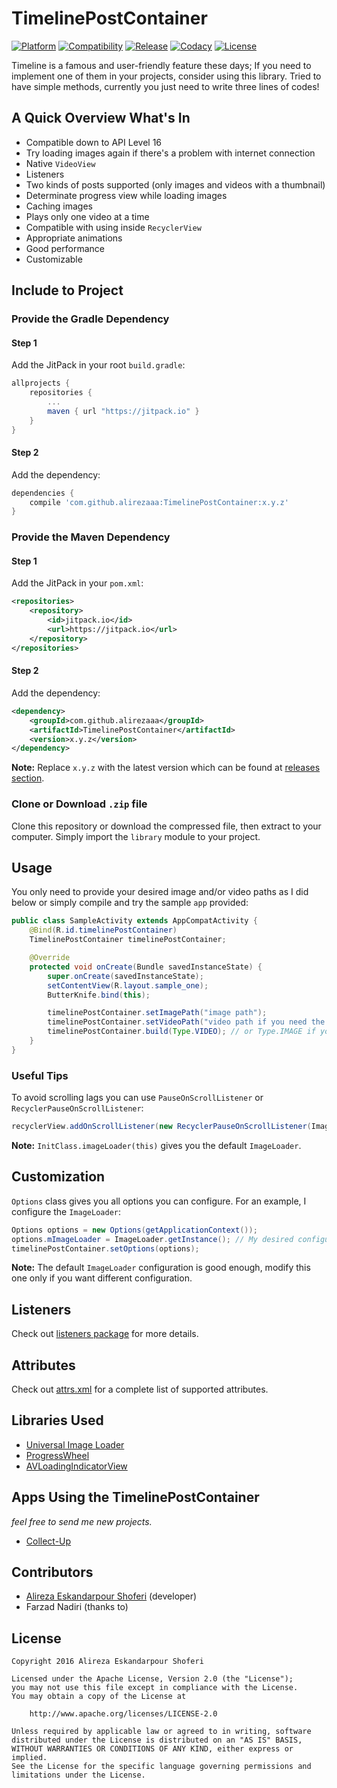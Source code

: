 # TimelinePostContainer

[![Platform](https://img.shields.io/badge/platform-android-brightgreen.svg)](http://developer.android.com/index.html)
[![Compatibility](https://img.shields.io/badge/compatibility-API%2016%2B-green.svg)](https://android-arsenal.com/api?level=16)
[![Release](https://jitpack.io/v/alirezaaa/TimelinePostContainer.svg)](https://jitpack.io/#alirezaaa/TimelinePostContainer)
[![Codacy](https://api.codacy.com/project/badge/grade/ffa490a98def457e8cac302b33c9d89c)](https://www.codacy.com/app/aesshoferi/TimelinePostContainer)
[![License](https://img.shields.io/badge/license-apache%202-blue.svg)](https://www.apache.org/licenses/LICENSE-2.0)

Timeline is a famous and user-friendly feature these days; If you need to implement one of them in your projects, consider using this library. Tried to have simple methods, currently you just need to write three lines of codes!

## A Quick Overview What's In
* Compatible down to API Level 16
* Try loading images again if there's a problem with internet connection
* Native `VideoView`
* Listeners
* Two kinds of posts supported (only images and videos with a thumbnail)
* Determinate progress view while loading images
* Caching images
* Plays only one video at a time
* Compatible with using inside `RecyclerView`
* Appropriate animations
* Good performance
* Customizable

## Include to Project
### Provide the Gradle Dependency
#### Step 1
Add the JitPack in your root `build.gradle`:
```gradle
allprojects {
    repositories {
        ...
        maven { url "https://jitpack.io" }
    }
}
```
#### Step 2
Add the dependency:
```gradle
dependencies {
    compile 'com.github.alirezaaa:TimelinePostContainer:x.y.z'
}
```
### Provide the Maven Dependency
#### Step 1
Add the JitPack in your `pom.xml`:
```xml
<repositories>
	<repository>
		<id>jitpack.io</id>
		<url>https://jitpack.io</url>
	</repository>
</repositories>
```
#### Step 2
Add the dependency:
```xml
<dependency>
	<groupId>com.github.alirezaaa</groupId>
	<artifactId>TimelinePostContainer</artifactId>
	<version>x.y.z</version>
</dependency>
```
**Note:** Replace `x.y.z` with the latest version which can be found at [releases section](../../releases).
### Clone or Download `.zip` file
Clone this repository or download the compressed file, then extract to your computer. Simply import the `library` module to your project.

## Usage
You only need to provide your desired image and/or video paths as I did below or simply compile and try the sample `app` provided:
```java
public class SampleActivity extends AppCompatActivity {
    @Bind(R.id.timelinePostContainer)
    TimelinePostContainer timelinePostContainer;

    @Override
    protected void onCreate(Bundle savedInstanceState) {
        super.onCreate(savedInstanceState);
        setContentView(R.layout.sample_one);
		ButterKnife.bind(this);

        timelinePostContainer.setImagePath("image path");
        timelinePostContainer.setVideoPath("video path if you need the video implementation");
        timelinePostContainer.build(Type.VIDEO); // or Type.IMAGE if you need the image implementation
    }
}
```

### Useful Tips
To avoid scrolling lags you can use `PauseOnScrollListener` or `RecyclerPauseOnScrollListener`:
```java
recyclerView.addOnScrollListener(new RecyclerPauseOnScrollListener(ImageLoader, boolean, boolean));
```
**Note:** `InitClass.imageLoader(this)` gives you the default `ImageLoader`.

## Customization
`Options` class gives you all options you can configure. For an example, I configure the `ImageLoader`:
```java
Options options = new Options(getApplicationContext());
options.mImageLoader = ImageLoader.getInstance(); // My desired configuration
timelinePostContainer.setOptions(options);
```
**Note:** The default `ImageLoader` configuration is good enough, modify this one only if you want different configuration.

## Listeners
Check out [listeners package](https://github.com/alirezaaa/TimelinePostContainer/tree/master/library/src/main/java/com/github/alirezaaa/timelinepostcontainer/interfaces) for more details.

## Attributes
Check out [attrs.xml](https://github.com/alirezaaa/TimelinePostContainer/blob/master/library/src/main/res/values/attrs.xml) for a complete list of supported attributes.

## Libraries Used
- [Universal Image Loader](https://github.com/nostra13/Android-Universal-Image-Loader)
- [ProgressWheel](https://github.com/Todd-Davies/ProgressWheel)
- [AVLoadingIndicatorView](https://github.com/81813780/AVLoadingIndicatorView)

## Apps Using the TimelinePostContainer
*feel free to send me new projects.*
- [Collect-Up](http://collect-up.com)

## Contributors
- [Alireza Eskandarpour Shoferi](https://twitter.com/enormoustheory) (developer)
- Farzad Nadiri (thanks to)

## License
    Copyright 2016 Alireza Eskandarpour Shoferi
    
    Licensed under the Apache License, Version 2.0 (the "License");
    you may not use this file except in compliance with the License.
    You may obtain a copy of the License at
    
		http://www.apache.org/licenses/LICENSE-2.0
    
    Unless required by applicable law or agreed to in writing, software
    distributed under the License is distributed on an "AS IS" BASIS,
    WITHOUT WARRANTIES OR CONDITIONS OF ANY KIND, either express or implied.
    See the License for the specific language governing permissions and
    limitations under the License.
